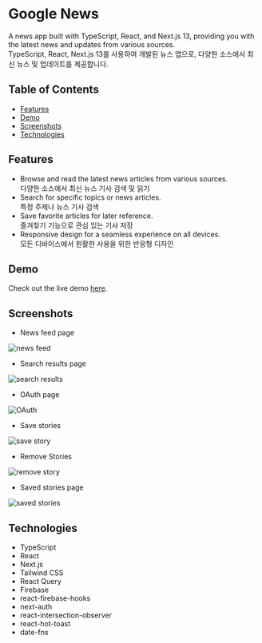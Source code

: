 # Google News
A news app built with TypeScript, React, and Next.js 13, providing you with the latest news and updates from various sources.  
TypeScript, React, Next.js 13를 사용하여 개발된 뉴스 앱으로, 다양한 소스에서 최신 뉴스 및 업데이트를 제공합니다.

## Table of Contents
- [Features](#features)
- [Demo](#demo)
- [Screenshots](#screenshots)
- [Technologies](#technologies)

## Features
- Browse and read the latest news articles from various sources.  
  다양한 소스에서 최신 뉴스 기사 검색 및 읽기
- Search for specific topics or news articles.  
  특정 주제나 뉴스 기사 검색
- Save favorite articles for later reference.  
  즐겨찾기 기능으로 관심 있는 기사 저장
- Responsive design for a seamless experience on all devices.  
  모든 디바이스에서 원활한 사용을 위한 반응형 디자인

## Demo
Check out the live demo [here](https://google-news-delta.vercel.app).

## Screenshots
- News feed page

![news feed](https://github.com/Valentin1495/Google-news/assets/69514169/348a677d-487b-4d9b-b629-6705003f16ad)

- Search results page

![search results](https://github.com/Valentin1495/Google-news/assets/69514169/21f7c954-38d6-413a-913d-4f16b01db4c1)

- OAuth page

![OAuth](https://github.com/Valentin1495/Google-news/assets/69514169/7fbca0f9-af83-494c-aea0-a39b1979178a)


- Save stories

![save story](https://github.com/Valentin1495/Google-news/assets/69514169/a5ec551a-f7fe-4cbe-bd8a-1cc437565720)

- Remove Stories

![remove story](https://github.com/Valentin1495/Google-news/assets/69514169/54d18b39-2771-4335-abe2-924eb917d1e3)

- Saved stories page

![saved stories](https://github.com/Valentin1495/Google-news/assets/69514169/ee1a9665-3b84-4c31-b7de-cad2e463d7d9)

## Technologies
- TypeScript
- React
- Next.js
- Tailwind CSS
- React Query
- Firebase
- react-firebase-hooks
- next-auth
- react-intersection-observer
- react-hot-toast
- date-fns


